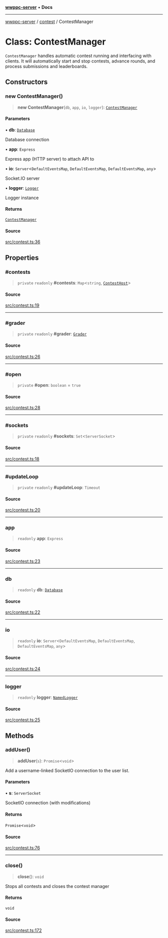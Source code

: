 [**wwppc-server**](../../README.md) • **Docs**

***

[wwppc-server](../../modules.md) / [contest](../README.md) / ContestManager

# Class: ContestManager

`ContestManager` handles automatic contest running and interfacing with clients.
It will automatically start and stop contests, advance rounds, and process submissions and leaderboards.

## Constructors

### new ContestManager()

> **new ContestManager**(`db`, `app`, `io`, `logger`): [`ContestManager`](ContestManager.md)

#### Parameters

• **db**: [`Database`](../../database/classes/Database.md)

Database connection

• **app**: `Express`

Express app (HTTP server) to attach API to

• **io**: `Server`\<`DefaultEventsMap`, `DefaultEventsMap`, `DefaultEventsMap`, `any`\>

Socket.IO server

• **logger**: [`Logger`](../../log/interfaces/Logger.md)

Logger instance

#### Returns

[`ContestManager`](ContestManager.md)

#### Source

[src/contest.ts:36](https://github.com/WWPPC/WWPPC-server/blob/2f411756995c4ec8bd83114e0be6e407a493af19/src/contest.ts#L36)

## Properties

### #contests

> `private` `readonly` **#contests**: `Map`\<`string`, [`ContestHost`](ContestHost.md)\>

#### Source

[src/contest.ts:19](https://github.com/WWPPC/WWPPC-server/blob/2f411756995c4ec8bd83114e0be6e407a493af19/src/contest.ts#L19)

***

### #grader

> `private` `readonly` **#grader**: [`Grader`](../../grader/classes/Grader.md)

#### Source

[src/contest.ts:26](https://github.com/WWPPC/WWPPC-server/blob/2f411756995c4ec8bd83114e0be6e407a493af19/src/contest.ts#L26)

***

### #open

> `private` **#open**: `boolean` = `true`

#### Source

[src/contest.ts:28](https://github.com/WWPPC/WWPPC-server/blob/2f411756995c4ec8bd83114e0be6e407a493af19/src/contest.ts#L28)

***

### #sockets

> `private` `readonly` **#sockets**: `Set`\<`ServerSocket`\>

#### Source

[src/contest.ts:18](https://github.com/WWPPC/WWPPC-server/blob/2f411756995c4ec8bd83114e0be6e407a493af19/src/contest.ts#L18)

***

### #updateLoop

> `private` `readonly` **#updateLoop**: `Timeout`

#### Source

[src/contest.ts:20](https://github.com/WWPPC/WWPPC-server/blob/2f411756995c4ec8bd83114e0be6e407a493af19/src/contest.ts#L20)

***

### app

> `readonly` **app**: `Express`

#### Source

[src/contest.ts:23](https://github.com/WWPPC/WWPPC-server/blob/2f411756995c4ec8bd83114e0be6e407a493af19/src/contest.ts#L23)

***

### db

> `readonly` **db**: [`Database`](../../database/classes/Database.md)

#### Source

[src/contest.ts:22](https://github.com/WWPPC/WWPPC-server/blob/2f411756995c4ec8bd83114e0be6e407a493af19/src/contest.ts#L22)

***

### io

> `readonly` **io**: `Server`\<`DefaultEventsMap`, `DefaultEventsMap`, `DefaultEventsMap`, `any`\>

#### Source

[src/contest.ts:24](https://github.com/WWPPC/WWPPC-server/blob/2f411756995c4ec8bd83114e0be6e407a493af19/src/contest.ts#L24)

***

### logger

> `readonly` **logger**: [`NamedLogger`](../../log/classes/NamedLogger.md)

#### Source

[src/contest.ts:25](https://github.com/WWPPC/WWPPC-server/blob/2f411756995c4ec8bd83114e0be6e407a493af19/src/contest.ts#L25)

## Methods

### addUser()

> **addUser**(`s`): `Promise`\<`void`\>

Add a username-linked SocketIO connection to the user list.

#### Parameters

• **s**: `ServerSocket`

SocketIO connection (with modifications)

#### Returns

`Promise`\<`void`\>

#### Source

[src/contest.ts:76](https://github.com/WWPPC/WWPPC-server/blob/2f411756995c4ec8bd83114e0be6e407a493af19/src/contest.ts#L76)

***

### close()

> **close**(): `void`

Stops all contests and closes the contest manager

#### Returns

`void`

#### Source

[src/contest.ts:172](https://github.com/WWPPC/WWPPC-server/blob/2f411756995c4ec8bd83114e0be6e407a493af19/src/contest.ts#L172)

